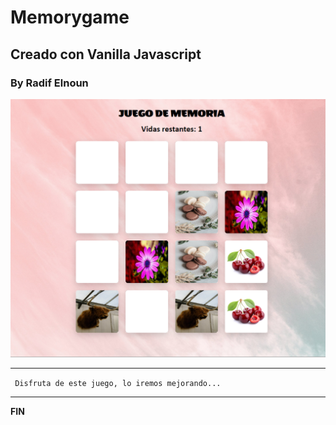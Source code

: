 # Memorygame

## Creado con Vanilla Javascript
### By Radif Elnoun

![Alt text](https://github.com/SirSuk/memorygame/blob/b0a6420cb0817971e9d2450710008a0b91debaac/assets/portada.png)

----

<code> Disfruta de este juego, lo iremos mejorando... </code>

----

<strong>FIN</strong>
